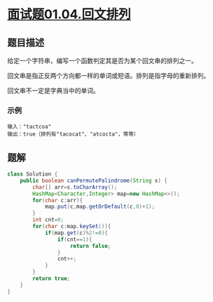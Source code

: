 # [面试题01.04.回文排列](https://leetcode-cn.com/problems/palindrome-permutation-lcci/)
## 题目描述
给定一个字符串，编写一个函数判定其是否为某个回文串的排列之一。

回文串是指正反两个方向都一样的单词或短语。排列是指字母的重新排列。

回文串不一定是字典当中的单词。

### 示例
```
输入："tactcoa"
输出：true（排列有"tacocat"、"atcocta"，等等）
```
## 题解
```java
class Solution {
    public boolean canPermutePalindrome(String s) {
        char[] arr=s.toCharArray();
        HashMap<Character,Integer> map=new HashMap<>();
        for(char c:arr){
            map.put(c,map.getOrDefault(c,0)+1);
        }
        int cnt=0;
        for(char c:map.keySet()){
            if(map.get(c)%2!=0){
                if(cnt==1){
                    return false;
                }
                cnt++;
            }
        }
        return true;
    }
}
```